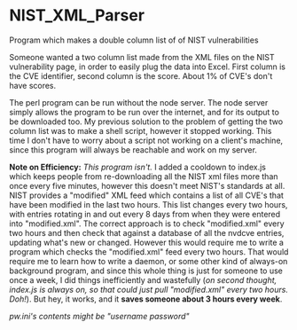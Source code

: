 # NIST_XML_Parser
Program which makes a double column list of of NIST vulnerabilities

Someone wanted a two column list made from the XML files on the NIST vulnerability page, in order to easily plug the data into Excel.
First column is the CVE identifier, second column is the score. 
About 1% of CVE's don't have scores.

The perl program can be run without the node server.
The node server simply allows the program to be run over the internet, and for its output to be downloaded too.
My previous solution to the problem of getting the two column list was to make a shell script, however it stopped working. This time I don't have to worry about a script not working on a client's machine, since this program will always be reachable and work on my server.

**Note on Efficiency:**
*This program isn't.* I added a cooldown to index.js which keeps people from re-downloading all the NIST xml files more than once every five minutes, however this doesn't meet NIST's standards at all. NIST provides a "modified" XML feed which contains a list of all CVE's that have been modified in the last two hours. This list changes every two hours, with entries rotating in and out every 8 days from when they were entered into "modified.xml". The correct approach is to check "modified.xml" every two hours and then check that against a database of all the nvdcve entries, updating what's new or changed. However this would require me to write a program which checks the "modified.xml" feed every two hours. That would require me to learn how to write a daemon, or some other kind of always-on background program, and since this whole thing is just for someone to use once a week, I did things inefficiently and wastefully (*on second thought, index.js is always on, so that could just pull "modified.xml" every two hours. Doh!*). But hey, it works, and it **saves someone about 3 hours every week**.

*pw.ini's contents might be "username password"*
